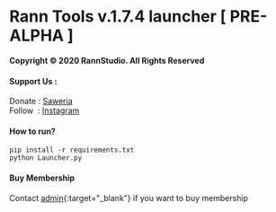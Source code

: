 # Rann Tools v.1.7.4 launcher [ PRE-ALPHA ]
**Copyright &copy; 2020 RannStudio. All Rights Reserved**

#### Support Us :
Donate : [Saweria](https://saweria.co/rannX "Donate")\
Follow &nbsp;: [Instagram](https://instagram.com/fikran2906 "Follow")

#### How to run?
```
pip install -r requirements.txt
python Launcher.py
```

#### Buy Membership
Contact [admin](https://api.whatsapp.com/send/?phone=6289510827898&text=Buy%20membership%20ranntools "Whatsapp"){:target="_blank"} if you want to buy membership
